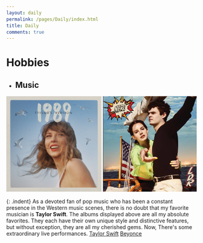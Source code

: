 ```yaml
---
layout: daily
permalink: /pages/Daily/index.html
title: Daily
comments: true
---
```


# Hobbies

- ## Music

<html>
<head>
<style>
  .image-container {
    white-space: nowrap; /* 防止图片换行 */
    overflow-x: scroll; /* 水平滚动条 */
    width: 100%; /* 宽度占满容器 */
  }

  .image-container img {
    display: inline-block; /* 图片在同一水平线上 */
    max-width: 100%; /* 图片不超过容器宽度 */
    height: auto; /* 保持纵横比 */
  }
</style>
</head>
<body>

<div class="image-container">
  <img src="/images/hobbies/music/taylor.jpg" alt="Image 1" style="width: 50%; height: 50%;">
  <img src="/images/hobbies/music/lana.jpg" alt="Image 2" style="width: 50%; height: 50%;">
  <img src="/images/hobbies/music/beyonce.jpg" alt="Image 3" style="width: 50%; height: 50%;">
  <img src="/images/hobbies/music/anson.jpg" alt="Image 4" style="width: 50%; height: 50%;">
  <img src="/images/hobbies/music/lalaland.jpg" alt="Image 5" style="width: 50%; height: 50%;">
  <img src="/images/hobbies/music/lorde.jpg" alt="Image 6" style="width: 50%; height: 50%;">
  <img src="/images/hobbies/music/accusefive.jpg" alt="Image 7" style="width: 50%; height: 50%;">
</div>
</body>
</html>

{: .indent}
As a devoted fan of pop music who has been a constant presence in the Western music scenes, there is no doubt that my favorite musician is **Taylor Swift**. The albums displayed above are all my absolute favorites. They each have their own unique style and distinctive features, but without exception, they are all my cherished gems. Now, There's some extraordinary live performances. [Taylor Swift](https://www.youtube.com/watch?v=P5JLMp08GC0) [Beyonce](https://www.youtube.com/watch?v=suIg9kTGBVI)
